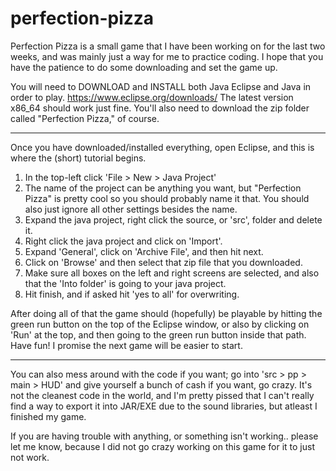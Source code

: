 # perfection-pizza
Perfection Pizza is a small game that I have been working on for the last two weeks, and was mainly just a way for me to practice coding. 
I hope that you have the patience to do some downloading and set the game up.

You will need to DOWNLOAD and INSTALL both Java Eclipse and Java in order to play. 
https://www.eclipse.org/downloads/ 
The latest version x86_64 should work just fine. You'll also need to download the zip folder called "Perfection Pizza," of course.

* * * * *

Once you have downloaded/installed everything, open Eclipse, and this is where the (short) tutorial begins.
1. In the top-left click 'File > New > Java Project'
2. The name of the project can be anything you want, but "Perfection Pizza" is pretty cool so you should probably name it that.
   You should also just ignore all other settings besides the name.
3. Expand the java project, right click the source, or 'src', folder and delete it.
4. Right click the java project and click on 'Import'.
5. Expand 'General', click on 'Archive File', and then hit next.
6. Click on 'Browse' and then select that zip file that you downloaded.
7. Make sure all boxes on the left and right screens are selected, and also that the 'Into folder' is going to your java project.
8. Hit finish, and if asked hit 'yes to all' for overwriting.

After doing all of that the game should (hopefully) be playable by hitting the green run button on the top of the Eclipse window,
or also by clicking on 'Run' at the top, and then going to the green run button inside that path. Have fun! I promise the next game will be easier to start.

* * * * *

You can also mess around with the code if you want; go into 'src > pp > main > HUD' and give yourself a bunch of cash if you want, go crazy.
It's not the cleanest code in the world, and I'm pretty pissed that I can't really find a way to export it into JAR/EXE due to the sound libraries, but atleast I finished my game.

If you are having trouble with anything, or something isn't working.. please let me know, 
because I did not go crazy working on this game for it to just not work.
